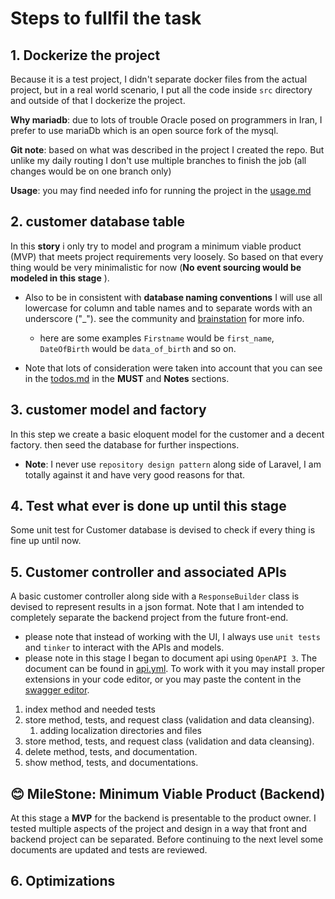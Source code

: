 # Steps to fullfil the task

## 1. Dockerize the project 
Because it is a test project, I didn't separate docker files from the actual project, but in a real world scenario, I put all the code inside ```src``` directory and outside of that I dockerize the project. 

**Why mariadb**: due to lots of trouble Oracle posed on programmers in Iran, I prefer to use mariaDb which is an open source fork of the mysql. 

**Git note**: based on what was described in the project I created the repo. But unlike my daily routing I don't use multiple branches to finish the job (all changes would be on one branch only)

**Usage**: you may find needed info for running the project in the [usage.md](./usage.md)


## 2. customer database table
In this **story** i only try to model and program a minimum viable product (MVP) that meets project requirements very loosely. So based on that every thing would be very minimalistic for now (**No event sourcing would be modeled in this stage** ).

- Also to be in consistent with **database naming conventions** I will use all lowercase for column and table names and to separate words with an underscore ("_"). see the community and [brainstation](https://brainstation.io/learn/sql/naming-conventions) for more info. 
  - here are some examples ```Firstname``` would be ```first_name```, ```DateOfBirth``` would be ```data_of_birth``` and so on. 

- Note that lots of consideration were taken into account that you can see in the [todos.md](./todos.md) in the **MUST** and **Notes** sections.


## 3. customer model and factory
In this step we create a basic eloquent model for the customer and a decent factory. then seed the database for further inspections. 
- **Note**: I never use ```repository design pattern``` along side of Laravel, I am totally against it and have very good reasons for that. 

## 4. Test what ever is done up until this stage
Some unit test for Customer database is devised to check if every thing is fine up until now. 

## 5. Customer controller and associated APIs
A basic customer controller along side with a ```ResponseBuilder``` class is devised to represent results in a json format. Note that I am intended to completely separate the backend project from the future front-end.
* please note that instead of working with the UI, I always use ```unit tests``` and ```tinker``` to interact with the APIs and models.
* please note in this stage I began to document api using ```OpenAPI 3```. The document can be found in [api.yml](./api.yml). To work with it you may install proper extensions in your code editor, or you may paste the content in the [swagger editor](https://editor.swagger.io/).

1. index method and needed tests
2. store method, tests, and request class (validation and data cleansing).
   1. adding localization directories and files
3. store method, tests, and request class (validation and data cleansing).
4. delete method, tests, and documentation.
5. show method, tests, and documentations. 

## **😊 MileStone**: Minimum Viable Product (Backend)
At this stage a **MVP** for the backend is presentable to the product owner. I tested multiple aspects of the project and design in a way that front and backend project can be separated. Before continuing to the next level some documents are updated and tests are reviewed.

## 6. Optimizations
